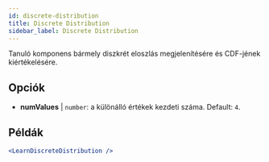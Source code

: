 ```yaml
---
id: discrete-distribution
title: Discrete Distribution
sidebar_label: Discrete Distribution
---
```


Tanuló komponens bármely diszkrét eloszlás megjelenítésére és CDF-jének kiértékelésére.

## Opciók

* __numValues__ | `number`: a különálló értékek kezdeti száma. Default: `4`.


## Példák

```jsx live
<LearnDiscreteDistribution />
```

